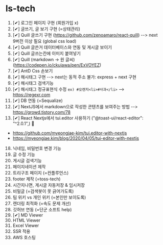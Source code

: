 # ls-tech

1. [✔] 로그인 페이지 구현 (회원가입 x)
2. [✔] 글쓰기, 글 보기 구현 (=상태관리) 
3. [✔] Quill 글쓰기 구현 (https://github.com/zenoamaro/react-quill) --> next 9버전 이상 필요 (global css load)
4. [✔] Quill 글쓴거 데이터베이스와 연동 및 게시글 보이기  
5. [✔] Quill 글쓰는칸에 이미지 붙여넣기 
8. [✔] Quill (markdown -> 원 글씨)  (https://codepen.io/ckujawa/pen/ExVOYEZ)
9. [✔] AntD Css 손보기 
10. [✔] 해시태그 구현 --> next는 동적 주소 불가: express + next 구현 
11. [✔] 해시태그 검색기능
12. [✔] 해시태그 정규표현식 수정 `ex) #오렌지<li>#사과</li>`  --> https://regexr.com
14. [✔] DB 연동 (=Sequalize)
16. [✔] NextJS에서 markdown으로 작성한 콘텐츠를 보여주는 방법 --> https://growd.tistory.com/78
17. [✔] React Nextjs에서 tui.editor 사용하기 ("@toast-ui/react-editor": "^2.0.1",) 📌
- https://github.com/myeongjae-kim/tui.editor-with-nextjs
- https://myeongjae.kim/blog/2020/04/05/tui-editor-with-nextjs
18. 닉네임, 비밀번호 변경 기능 
20. 글 수정 기능 
21. 게시글 검색기능 
22. 페이지네이션 제작 
23. 트리구조 페이지 (=컨플루언스)
24. footer 제작 (=toss-tech)
25. 시간지나면, 게시글 자동저장 & 임시저장 
26. 비밀글 (=검색봇이 못 긁어가도록)
27. 팀 위키 vs 개인 위키 (=본인만 보이도록)
28. 렌더링 최적화 (=속도 문제 개선)
29. 깃허브 연동 (=단군 소프트 help) 
30. [✔] MD Viewer
31. HTML Viewer
32. Excel Viewer
33. SSR 적용 
34. AWS 호스팅
